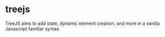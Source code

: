 # treejs
TreeJS aims to add state, dynamic element creation, and more in a vanilla Javascript familiar syntax.
